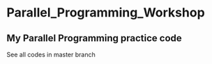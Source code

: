 # Parallel_Programming_Workshop
## My Parallel Programming practice code
See all codes in master branch
